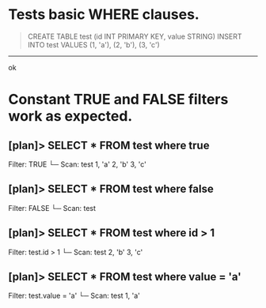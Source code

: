 # Tests basic WHERE clauses.

> CREATE TABLE test (id INT PRIMARY KEY, value STRING)
> INSERT INTO test VALUES (1, 'a'), (2, 'b'), (3, 'c')
---
ok

# Constant TRUE and FALSE filters work as expected.
[plan]> SELECT * FROM test where true
---
Filter: TRUE
└─ Scan: test
1, 'a'
2, 'b'
3, 'c'


[plan]> SELECT * FROM test where false
---
Filter: FALSE
└─ Scan: test

[plan]> SELECT * FROM test where id > 1
---
Filter: test.id > 1
└─ Scan: test
2, 'b'
3, 'c'

[plan]> SELECT * FROM test where value = 'a'
---
Filter: test.value = 'a'
└─ Scan: test
1, 'a'
